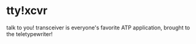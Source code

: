 # tty!xcvr 

talk to you! transceiver is everyone's favorite ATP application, brought to
the teletypewriter!
